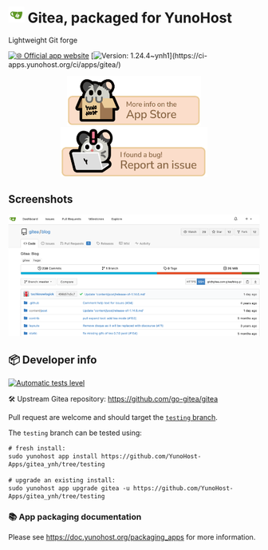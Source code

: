 <!--
N.B.: This README was automatically generated by <https://github.com/YunoHost/apps_tools/blob/main/readme_generator>
It shall NOT be edited by hand.
-->

<h1>
  <img src="https://raw.githubusercontent.com/YunoHost/apps/main/logos/gitea.png" width="32px" alt="Logo of Gitea">
  Gitea, packaged for YunoHost
</h1>

Lightweight Git forge

[![🌐 Official app website](https://img.shields.io/badge/Official_app_website-darkgreen?style=for-the-badge)](https://gitea.io/)
[![Version: 1.24.4~ynh1](https://img.shields.io/badge/Version-1.24.4~ynh1-rgba(0,150,0,1)?style=for-the-badge)](https://ci-apps.yunohost.org/ci/apps/gitea/)

<div align="center">
<a href="https://apps.yunohost.org/app/gitea"><img height="100px" src="https://github.com/YunoHost/yunohost-artwork/raw/refs/heads/main/badges/neopossum-badges/badge_more_info_on_the_appstore.svg"/></a>
<a href="https://github.com/YunoHost-Apps/gitea_ynh/issues"><img height="100px" src="https://github.com/YunoHost/yunohost-artwork/raw/refs/heads/main/badges/neopossum-badges/badge_report_an_issue.svg"/></a>
</div>


## Screenshots
![Screenshot of Gitea](./doc/screenshots/screenshot.png)

## 📦 Developer info

[![Automatic tests level](https://apps.yunohost.org/badge/cilevel/gitea)](https://ci-apps.yunohost.org/ci/apps/gitea/)

🛠️ Upstream Gitea repository: <https://github.com/go-gitea/gitea>

Pull request are welcome and should target the [`testing` branch](https://github.com/YunoHost-Apps/gitea_ynh/tree/testing).

The `testing` branch can be tested using:
```
# fresh install:
sudo yunohost app install https://github.com/YunoHost-Apps/gitea_ynh/tree/testing

# upgrade an existing install:
sudo yunohost app upgrade gitea -u https://github.com/YunoHost-Apps/gitea_ynh/tree/testing
```

### 📚 App packaging documentation

Please see <https://doc.yunohost.org/packaging_apps> for more information.